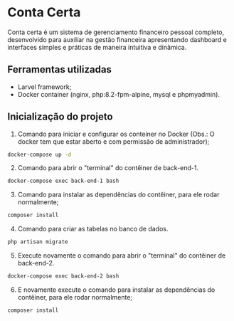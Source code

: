 # Conta Certa
Conta certa é um sistema de gerenciamento financeiro pessoal completo, desenvolvido para auxiliar na gestão financeira apresentando dashboard e interfaces simples e práticas de maneira intuitiva e dinâmica.

## Ferramentas utilizadas
- Larvel framework;
- Docker container (nginx, php:8.2-fpm-alpine, mysql e phpmyadmin).

## Inicialização do projeto

1. Comando para iniciar e configurar os conteiner no Docker (Obs.: O docker tem que estar aberto e com permissão de administrador);
```bash
docker-compose up -d
```

2. Comando para abrir o "terminal" do contêiner de back-end-1.
```bash
docker-compose exec back-end-1 bash
```

3. Comando para instalar as dependências do contêiner, para ele rodar normalmente;
```bash
composer install
```

4. Comando para criar as tabelas no banco de dados.
```bash
php artisan migrate
```

5. Execute novamente o comando para abrir o "terminal" do contêiner de back-end-2.
```bash
docker-compose exec back-end-2 bash
```

6. E novamente execute o comando para instalar as dependências do contêiner, para ele rodar normalmente;
```bash
composer install
```